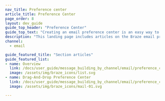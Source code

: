 ```yaml
---
nav_title: Preference center
article_title: Preference Center
page_order: 8
layout: dev_guide
guide_top_header: "Preference Center"
guide_top_text: "Creating an email preference center is an easy way to allow your users to manage their notification preferences for email campaigns and newsletters. Check out these articles to learn how to create and manage your preference center via the <a href='/docs/api/endpoints/preference_center/'>Braze Preference Center API</a> or through the drag-and-drop editor."
description: "This landing page includes articles on the Braze email preference center and how to use the Preference Center API."
channel:
  - email

guide_featured_title: "Section articles"
guide_featured_list:
- name: Overview
  link: /docs/user_guide/message_building_by_channel/email/preference_center/overview/
  image: /assets/img/braze_icons/list.svg
- name: Drag-And-Drop Preference Center
  link: /docs/user_guide/message_building_by_channel/email/preference_center/dnd_preference_center/
  image: /assets/img/braze_icons/mail-01.svg

---
```

<br><br>
